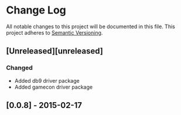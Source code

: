 # Change Log
All notable changes to this project will be documented in this file.
This project adheres to [Semantic Versioning](http://semver.org/).

## [Unreleased][unreleased]
### Changed
- Added db9 driver package
- Added gamecon driver package

## [0.0.8] - 2015-02-17
